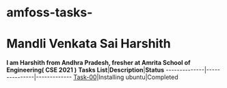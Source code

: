 # amfoss-tasks-
# Mandli Venkata Sai Harshith
**I am Harshith from Andhra Pradesh, fresher at Amrita School of Engineering( CSE 2021 )**
**Tasks List**|**Description**|**Status**
--------------|---------------|-------------
[Task-00](https://github.com/HARSHITH-MANDLI/amfoss-tasks/tree/main/task-00)|Installing ubuntu|Completed
